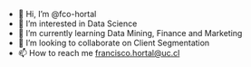 - 👋 Hi, I’m @fco-hortal
- 👀 I’m interested in Data Science
- 🌱 I’m currently learning Data Mining, Finance and Marketing
- 💞️ I’m looking to collaborate on Client Segmentation
- 📫 How to reach me francisco.hortal@uc.cl

<!---
fco-hortal/fco-hortal is a ✨ special ✨ repository because its `README.md` (this file) appears on your GitHub profile.
You can click the Preview link to take a look at your changes.
--->
